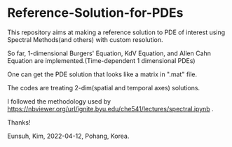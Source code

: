 # Reference-Solution-for-PDEs
This repository aims at making a reference solution to PDE of interest using Spectral Methods(and others) with custom resolution.

So far, 1-dimensional Burgers' Equation, KdV Equation, and Allen Cahn Equation are implemented.(Time-dependent 1 dimensional PDEs)

One can get the PDE solution that looks like a matrix in ".mat" file. 

The codes are treating 2-dim(spatial and temporal axes) solutions.

I followed the methodology used by https://nbviewer.org/url/ignite.byu.edu/che541/lectures/spectral.ipynb .

Thanks!

Eunsuh, Kim, 2022-04-12, Pohang, Korea.
